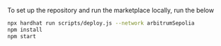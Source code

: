 To set up the repository and run the marketplace locally, run the below
```bash
npx hardhat run scripts/deploy.js --network arbitrumSepolia
npm install
npm start
``` 
